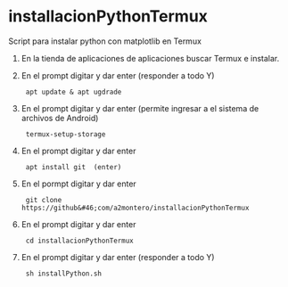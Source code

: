# installacionPythonTermux
Script para instalar python con matplotlib en Termux

1. En la tienda de aplicaciones de aplicaciones buscar Termux e instalar.
2. En el prompt digitar  y dar enter (responder a todo Y)

        apt update & apt ugdrade 
3. En el prompt digitar  y dar enter (permite ingresar a el sistema de archivos de Android)

        termux-setup-storage 
4. En el prompt digitar y dar enter

        apt install git  (enter)
5. En el pormpt digitar y dar enter

        git clone https://github&#46;com/a2montero/installacionPythonTermux        
6. En el prompt digitar y dar enter

        cd installacionPythonTermux
7. En el prompt digitar y dar enter (responder a todo Y)

        sh installPython.sh 
